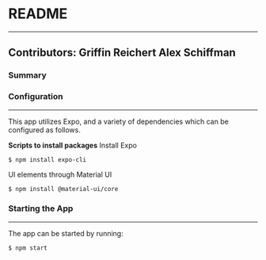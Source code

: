 # README #
---
**Contributors**:
Griffin Reichert
Alex Schiffman
---

### Summary ###



### Configuration ###
---
This app utilizes Expo, and a variety of dependencies which can be configured as follows.

**Scripts to install packages**
Install Expo
```
$ npm install expo-cli
```
UI elements through Material UI
```
$ npm install @material-ui/core
```

### Starting the App ###
---
The app can be started by running:
```
$ npm start
```


